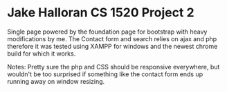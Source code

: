 # Jake Halloran CS 1520 Project 2
Single page powered by the foundation page for bootstrap with heavy modifications by me.
The Contact form and search relies on ajax and php therefore it was tested using XAMPP for windows
and the newest chrome build for which it works.

Notes:
  Pretty sure the php and CSS should be responsive everywhere, but wouldn't be too surprised if
  something like the contact form ends up running away on window resizing.
